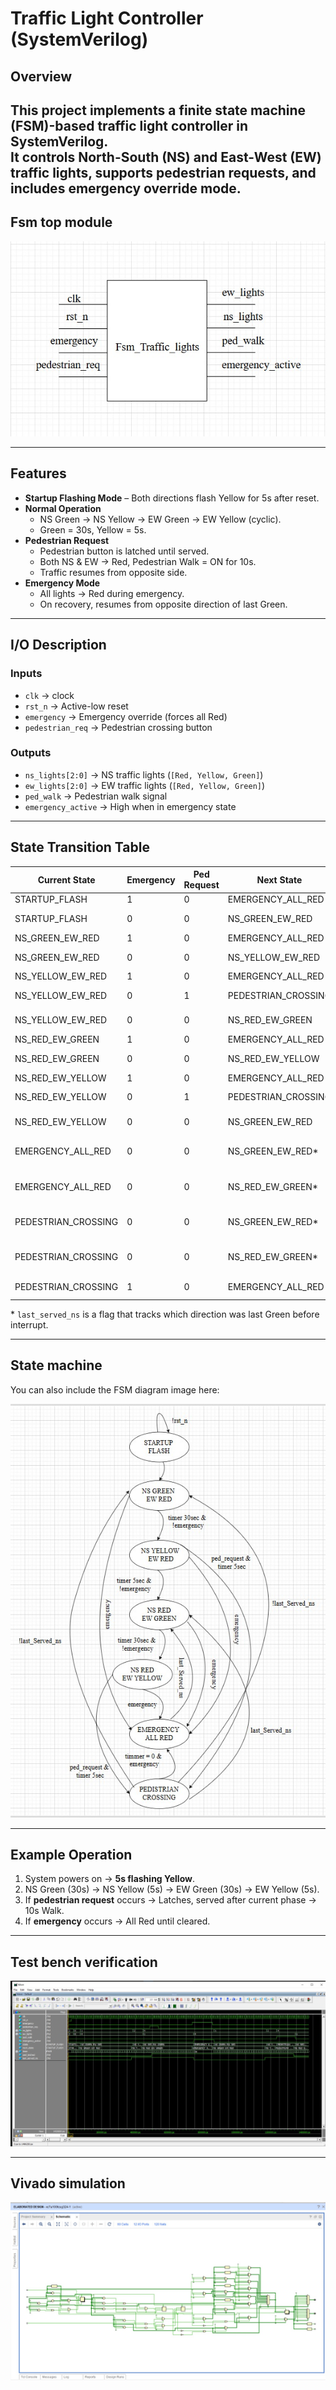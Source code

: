 #  Traffic Light Controller (SystemVerilog)

##  Overview
This project implements a **finite state machine (FSM)**-based traffic light controller in **SystemVerilog**.  
It controls **North-South (NS)** and **East-West (EW)** traffic lights, supports **pedestrian requests**, and includes **emergency override mode**.  
---
##  Fsm top module

![Traffic Controller FSM](images/traffic_light.png)

---
##  Features
- **Startup Flashing Mode** – Both directions flash Yellow for 5s after reset.  
- **Normal Operation**  
  - NS Green → NS Yellow → EW Green → EW Yellow (cyclic).  
  - Green = 30s, Yellow = 5s.  
- **Pedestrian Request**  
  - Pedestrian button is latched until served.  
  - Both NS & EW → Red, Pedestrian Walk = ON for 10s.  
  - Traffic resumes from opposite side.  
- **Emergency Mode**  
  - All lights → Red during emergency.  
  - On recovery, resumes from opposite direction of last Green.  

---


##  I/O Description

### Inputs
- `clk` →  clock  
- `rst_n` → Active-low reset  
- `emergency` → Emergency override (forces all Red)  
- `pedestrian_req` → Pedestrian crossing button  

### Outputs
- `ns_lights[2:0]` → NS traffic lights (`[Red, Yellow, Green]`)  
- `ew_lights[2:0]` → EW traffic lights (`[Red, Yellow, Green]`)  
- `ped_walk` → Pedestrian walk signal  
- `emergency_active` → High when in emergency state  

---

##  State Transition Table

| Current State        | Emergency | Ped Request | Next State           | Output Logic                         |
|----------------------|-----------|-------------|----------------------|--------------------------------------|
| STARTUP_FLASH        | 1         | 0           | EMERGENCY_ALL_RED    | All Red                              |
| STARTUP_FLASH        | 0         | 0           | NS_GREEN_EW_RED      | NS=Green, EW=Red                     |
| NS_GREEN_EW_RED      | 1         | 0           | EMERGENCY_ALL_RED    | All Red                              |
| NS_GREEN_EW_RED      | 0         | 0           | NS_YELLOW_EW_RED     | NS=Yellow, EW=Red                    |
| NS_YELLOW_EW_RED     | 1         | 0           | EMERGENCY_ALL_RED    | All Red                              |
| NS_YELLOW_EW_RED     | 0         | 1           | PEDESTRIAN_CROSSING  | Pedestrian Walk ON                   |
| NS_YELLOW_EW_RED     | 0         | 0           | NS_RED_EW_GREEN      | NS=Red, EW=Green                     |
| NS_RED_EW_GREEN      | 1         | 0           | EMERGENCY_ALL_RED    | All Red                              |
| NS_RED_EW_GREEN      | 0         | 0           | NS_RED_EW_YELLOW     | NS=Red, EW=Yellow                    |
| NS_RED_EW_YELLOW     | 1         | 0           | EMERGENCY_ALL_RED    | All Red                              |
| NS_RED_EW_YELLOW     | 0         | 1           | PEDESTRIAN_CROSSING  | Pedestrian Walk ON                   |
| NS_RED_EW_YELLOW     | 0         | 0           | NS_GREEN_EW_RED      | NS=Green, EW=Red                     |
| EMERGENCY_ALL_RED    | 0         | 0           | NS_GREEN_EW_RED*     | If `!last_served_ns` → NS Green      |
| EMERGENCY_ALL_RED    | 0         | 0           | NS_RED_EW_GREEN*     | If `last_served_ns` → EW Green       |
| PEDESTRIAN_CROSSING  | 0         | 0           | NS_GREEN_EW_RED*     | If `!last_served_ns` → NS Green      |
| PEDESTRIAN_CROSSING  | 0         | 0           | NS_RED_EW_GREEN*     | If `last_served_ns` → EW Green       |
| PEDESTRIAN_CROSSING  | 1         | 0           | EMERGENCY_ALL_RED    | All Red `if timer =0`                               |

\* `last_served_ns` is a flag that tracks which direction was last Green before interrupt.

---
## State machine
You can also include the FSM diagram image here:  

![FSM Transition Diagram](images/fsm_traffic_light.png)

---

##  Example Operation
1. System powers on → **5s flashing Yellow**.  
2. NS Green (30s) → NS Yellow (5s) → EW Green (30s) → EW Yellow (5s).  
3. If **pedestrian request** occurs → Latches, served after current phase → 10s Walk.  
4. If **emergency** occurs → All Red until cleared.  

---

##  Test bench verification

![Traffic Controller FSM](images/fsm_traffic_lights_tb.png)

---
## Vivado simulation
![Traffic Controller FSM](images/traffic_light_vivado.png) 